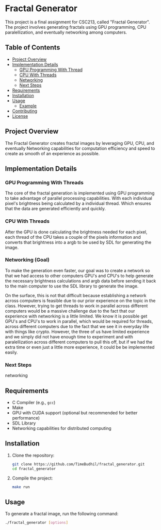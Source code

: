# Fractal Generator

This project is a final assignment for CSC213, called "Fractal Generator". The project involves generating fractals using GPU programming, CPU paralellization, and eventually networking among computers.

## Table of Contents
- [Project Overview](#project-overview)
- [Implementation Details](#implementation-details)
  - [GPU Programming With Thread](#gpu-programming)
  - [CPU With Threads](#CPU)
  - [Networking](#networking)
  - [Next Steps](#next-steps)
- [Requirements](#requirements)
- [Installation](#installation)
- [Usage](#usage)
  - [Example](#example)
- [Contributing](#contributing)
- [License](#license)

## Project Overview

The Fractal Generator creates fractal images by leveraging GPU, CPU, and eventually Networking capabilities for computation efficiency and speed to create as smooth of an experience as possible.

## Implementation Details

### GPU Programming With Threads

The core of the fractal generation is implemented using GPU programming to take advantage of parallel processing capabilities. With each individual pixel's brightness being calculated by a individual thread. Which ensures that the data are generated efficiently and quickly.

### CPU With Threads
After the GPU is done calculating the brightness needed for each pixel, each thread of the CPU takes a couple of the pixels information and converts that brightness into a argb to be used by SDL for generating the image.

### Networking (Goal)

To make the generation even faster, our goal was to create a network so that we had access to other computers GPU's and CPU's to help generate the necessary brightness calculations and argb data before sending it back to the main computer to use the SDL library to generate the image. 

On the surface, this is not that difficult because establishing a network across computers is feasible due to our prior experience on the topic in the class. However, trying to get threads to work in parallel across different computers would be a massive challenge due to the fact that our experience with networking is a little limited. We know it is possible get GPU's and CPU's to work in parallel, which would be required for threads, across different computers due to the fact that we see it in everyday life with things like crypto. However, the three of us have limited experience and we simply did not have enough time to experiment and with paralellization across different computers to pull this off, but if we had the extra time  or even just a little more experience, it could be be implemented easily.

### Next Steps

networking

## Requirements

- C Compiler (e.g., `gcc`)
- Make
- GPU with CUDA support (optional but recommended for better performance)
- SDL Library
- Networking capabilities for distributed computing

## Installation

1. Clone the repository:
    ```sh
    git clone https://github.com/TimeBudhil/fractal_generator.git
    cd fractal_generator
    ```

2. Compile the project:
    ```sh
    make run
    ```

## Usage

To generate a fractal image, run the following command:
```sh
./fractal_generator [options]
